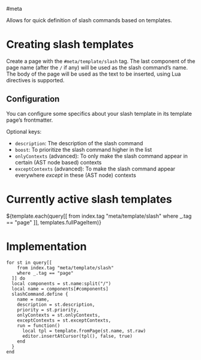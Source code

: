 #meta

Allows for quick definition of slash commands based on templates.

# Creating slash templates

Create a page with the `#meta/template/slash` tag. The last component of the page name (after the `/` if any) will be
used as the slash command’s name. The body of the page will be used as the text to be inserted, using Lua directives is
supported.

## Configuration

You can configure some specifics about your slash template in its template page’s frontmatter.

Optional keys:

* `description`: The description of the slash command
* `boost`: To prioritize the slash command higher in the list
* `onlyContexts` (advanced): To only make the slash command appear in certain (AST node based) contexts
* `exceptContexts` (advanced): To make the slash command appear everywhere _except_ in these (AST node) contexts

# Currently active slash templates

${template.each(query[[
from index.tag "meta/template/slash"
where _.tag == "page"
]], templates.fullPageItem)}

# Implementation

```space-lua
for st in query[[
    from index.tag "meta/template/slash"
    where _.tag == "page"
  ]] do
  local components = st.name:split("/")
  local name = components[#components]
  slashCommand.define {
    name = name,
    description = st.description,
    priority = st.priority,
    onlyContexts = st.onlyContexts,
    exceptContexts = st.exceptContexts,
    run = function()
      local tpl = template.fromPage(st.name, st.raw)
      editor.insertAtCursor(tpl(), false, true)
    end
  }
end
```